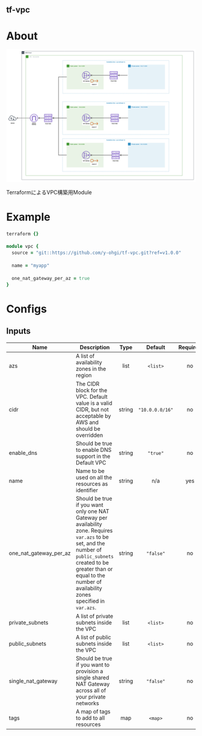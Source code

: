 tf-vpc
---


# About
<img src="https://github.com/y-ohgi/tf-vpc/blob/master/docs/architecture.png?raw=true" />

TerraformによるVPC構築用Module

# Example
```ruby
terraform {}

module vpc {
  source = "git::https://github.com/y-ohgi/tf-vpc.git?ref=v1.0.0"
  
  name = "myapp"
    
  one_nat_gateway_per_az = true
}
```

# Configs
## Inputs

| Name | Description | Type | Default | Required |
|------|-------------|:----:|:-----:|:-----:|
| azs | A list of availability zones in the region | list | `<list>` | no |
| cidr | The CIDR block for the VPC. Default value is a valid CIDR, but not acceptable by AWS and should be overridden | string | `"10.0.0.0/16"` | no |
| enable\_dns | Should be true to enable DNS support in the Default VPC | string | `"true"` | no |
| name | Name to be used on all the resources as identifier | string | n/a | yes |
| one\_nat\_gateway\_per\_az | Should be true if you want only one NAT Gateway per availability zone. Requires `var.azs` to be set, and the number of `public_subnets` created to be greater than or equal to the number of availability zones specified in `var.azs`. | string | `"false"` | no |
| private\_subnets | A list of private subnets inside the VPC | list | `<list>` | no |
| public\_subnets | A list of public subnets inside the VPC | list | `<list>` | no |
| single\_nat\_gateway | Should be true if you want to provision a single shared NAT Gateway across all of your private networks | string | `"false"` | no |
| tags | A map of tags to add to all resources | map | `<map>` | no |



